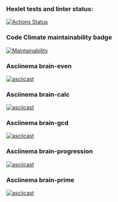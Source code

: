 ### Hexlet tests and linter status:

[![Actions Status](https://github.com/onlydisco/frontend-project-44/workflows/hexlet-check/badge.svg)](https://github.com/onlydisco/frontend-project-44/actions)

### Code Climate maintainability badge

[![Maintainability](https://api.codeclimate.com/v1/badges/16e3545ae126c7533e7a/maintainability)](https://codeclimate.com/github/onlydisco/frontend-project-44/maintainability)

### Asciinema brain-even

[![asciicast](https://asciinema.org/a/526965.svg)](https://asciinema.org/a/526965)

### Asciinema brain-calc

[![asciicast](https://asciinema.org/a/526967.svg)](https://asciinema.org/a/526967)

### Asciinema brain-gcd

[![asciicast](https://asciinema.org/a/526968.svg)](https://asciinema.org/a/526968)

### Asciinema brain-progression

[![asciicast](https://asciinema.org/a/526969.svg)](https://asciinema.org/a/526969)

### Asciinema brain-prime

[![asciicast](https://asciinema.org/a/526970.svg)](https://asciinema.org/a/526970)
